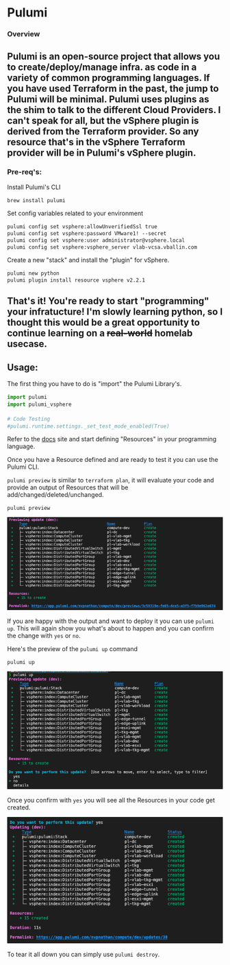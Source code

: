 # Pulumi

### Overview
Pulumi is an open-source project that allows you to create/deploy/manage infra. as code in a variety of common programming languages. If you have used Terraform in the past, the jump to Pulumi will be minimal. Pulumi uses plugins as the shim to talk to the different Cloud Providers. I can't speak for all, but the vSphere plugin is derived from the Terraform provider. So any resource that's in the vSphere Terraform provider will be in Pulumi's vSphere plugin.
---

### Pre-req's:

Install Pulumi's CLI
```
brew install pulumi
```

Set config variables related to your environment
```
pulumi config set vsphere:allowUnverifiedSsl true
pulumi config set vsphere:password VMware1! --secret
pulumi config set vsphere:user administrator@vsphere.local
pulumi config set vsphere:vsphere_server vlab-vcsa.vballin.com
```

Create a new "stack" and install the "plugin" for vSphere.
```
pulumi new python
pulumi plugin install resource vsphere v2.2.1
```

That's it! You're ready to start "programming" your infratucture! I'm **slowly** learning python, so I thought this would be a great opportunity to continue learning on a ~~real-world~~ homelab usecase. 
---

## Usage:

The first thing you have to do is "import" the Pulumi Library's.
```python
import pulumi
import pulumi_vsphere

# Code Testing
#pulumi.runtime.settings._set_test_mode_enabled(True)  
```

Refer to the [docs](https://www.pulumi.com/docs/reference/pkg/vsphere/) site and start defining "Resources" in your programming language.

Once you have a Resource defined and are ready to test it you can use the Pulumi CLI.

`pulumi preview` is similar to `terraform plan`, it will evaluate your code and provide an output of Resources that will be add/changed/deleted/unchanged.
```
pulumi preview
```
<img src="../images/pulumi_preview.png">

If you are happy with the output and want to deploy it you can use `pulumi up`. This will again show you what's about to happen and you can confirm the change with `yes` or `no`.

Here's the preview of the `pulumi up` command
```
pulumi up
```
<img src="../images/pulumi_up_preview.png">

Once you confirm with `yes` you will see all the Resources in your code get created.

<img src="../images/pulumi_up_complete.png">

To tear it all down you can simply use `pulumi destroy`.